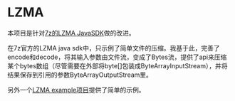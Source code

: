 # LZMA

本项目是针对[7z的LZMA JavaSDK](http://www.7-zip.org/sdk.html)做的改进。

在7z官方的LZMA java sdk中，只示例了简单文件的压缩。我基于此，完善了encode和decode，将其输入参数由文件流，变成了Bytes流，提供了api来压缩某个bytes数组（尽管需要在外部将byte[]包装成ByteArrayInputStream），并将结果保存到引用的参数ByteArrayOutputStream里。

另外一个[LZMA example项目](https://git.oschina.net/findspace/LZMAExample)提供了简单的示例。